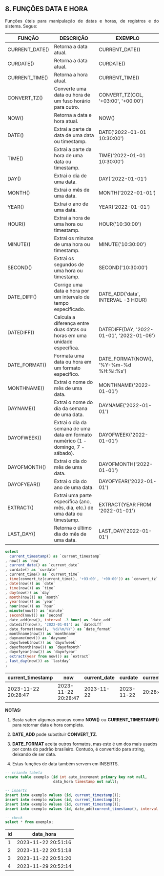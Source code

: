 <h2>8. FUNÇÕES DATA E HORA</h2>

<p align="justify">
	Funções úteis para manipulação de datas e horas, de registros e do sistema. Segue:
</p>

<table align="center"><thead><tr><th>FUNÇÃO</th><th>DESCRIÇÃO</th><th>EXEMPLO</th></tr></thead><tbody><tr><td>CURRENT_DATE()</td><td>Retorna a data atual.</td><td>CURRENT_DATE()</td></tr><tr><td>CURDATE()</td><td>Retorna a data atual.</td><td>CURDATE()</td></tr><tr><td>CURRENT_TIME()</td><td>Retorna a hora atual.</td><td>CURRENT_TIME()</td></tr><tr><td>CONVERT_TZ()</td><td>Converte uma data ou hora de um fuso horário para outro.</td><td>CONVERT_TZ(COL, '+03:00', '+00:00')</td></tr><tr><td>NOW()</td><td>Retorna a data e hora atual.</td><td>NOW()</td></tr><tr><td>DATE()</td><td>Extrai a parte da data de uma data ou timestamp.</td><td>DATE('2022-01-01 10:30:00')</td></tr><tr><td>TIME()</td><td>Extrai a parte da hora de uma data ou timestamp.</td><td>TIME('2022-01-01 10:30:00')</td></tr><tr><td>DAY()</td><td>Extrai o dia de uma data.</td><td>DAY('2022-01-01')</td></tr><tr><td>MONTH()</td><td>Extrai o mês de uma data.</td><td>MONTH('2022-01-01')</td></tr><tr><td>YEAR()</td><td>Extrai o ano de uma data.</td><td>YEAR('2022-01-01')</td></tr><tr><td>HOUR()</td><td>Extrai a hora de uma hora ou timestamp.</td><td>HOUR('10:30:00')</td></tr><tr><td>MINUTE()</td><td>Extrai os minutos de uma hora ou timestamp.</td><td>MINUTE('10:30:00')</td></tr><tr><td>SECOND()</td><td>Extrai os segundos de uma hora ou timestamp.</td><td>SECOND('10:30:00')</td></tr><tr><td>DATE_DIFF()</td><td>Corrige uma data e hora por um intervalo de tempo especificado.</td><td>DATE_ADD('data', INTERVAL -3 HOUR)</td></tr><tr><td>DATEDIFF()</td><td>Calcula a diferença entre duas datas ou horas em uma unidade específica.</td><td>DATEDIFF(DAY, '2022-01-01', '2022-01-06')</td></tr><tr><td>DATE_FORMAT()</td><td>Formata uma data ou hora em um formato específico.</td><td>DATE_FORMAT(NOW(), '%Y-%m-%d %H:%i:%s')</td></tr><tr><td>MONTHNAME()</td><td>Extrai o nome do mês de uma data.</td><td>MONTHNAME('2022-01-01')</td></tr><tr><td>DAYNAME()</td><td>Extrai o nome do dia da semana de uma data.</td><td>DAYNAME('2022-01-01')</td></tr><tr><td>DAYOFWEEK()</td><td>Extrai o dia da semana de uma data em formato numérico (1 - domingo, 7 - sábado).</td><td>DAYOFWEEK('2022-01-01')</td></tr><tr><td>DAYOFMONTH()</td><td>Extrai o dia do mês de uma data.</td><td>DAYOFMONTH('2022-01-01')</td></tr><tr><td>DAYOFYEAR()</td><td>Extrai o dia do ano de uma data.</td><td>DAYOFYEAR('2022-01-01')</td></tr><tr><td>EXTRACT()</td><td>Extrai uma parte específica (ano, mês, dia, etc.) de uma data ou timestamp.</td><td>EXTRACT(YEAR FROM '2022-01-01')</td></tr><tr><td>LAST_DAY()</td><td>Retorna o último dia do mês de uma data.</td><td>LAST_DAY('2022-01-01')</td></tr></tbody></table>

```sql
select
  current_timestamp() as `current_timestamp`                              -- data e hora completas do sistema
, now() as `now`                                                          -- data e hora completas do sistema
, current_date() as `current_date`                                        -- data completa do sistema
, curdate() as `curdate`                                                  -- data completa do sistema
, current_time() as `current_time`                                        -- hora completa do sistema
, time(convert_tz(current_time(), '+03:00', '+00:00')) as `convert_tz`    -- conversão de fuso
, date(now()) as `date`                                                   -- extrai data completa
, time(now()) as `time`                                                   -- extrai hora completa
, day(now()) as `day`                                                     -- extrai dia, somente
, month(now()) as `month`                                                 -- extrai mês, somente
, year(now()) as `year`                                                   -- extrai ano, somente
, hour(now()) as `hour`                                                   -- extrai hora, somente
, minute(now()) as `minute`                                               -- extrai minuto, somente
, second(now()) as `second`                                               -- extrai segundo, somente
, date_add(now(), interval -3 hour) as `date_add`                         -- apura novas data e hora completas com um intervalo especificado (pode ser usada no lugar de CONVERT_TZ)
, datediff(now(), '2022-01-01') as `datediff`                             -- retorna a diferença em dias de duas datas: FINAL - INICIAL
, date_format(now(), '%d/%m/%Y') as `date_format`                         -- converte para um formato de hora informado ('%d/%m/%Y' é o padrão brasileiro)
, monthname(now()) as `monthname`                                         -- nome do mês
, dayname(now()) as `dayname`                                             -- nome do dia da semana
, dayofweek(now()) as `dayofweek`                                         -- nº do dia da semana
, dayofmonth(now()) as `dayofmonth`                                       -- nº do dia do mês
, dayofyear(now()) as `dayofyear`                                         -- nº do dia do ano
, extract(year from now()) as `extract`                                   -- extrai um componente temporal de uma data
, last_day(now()) as `lastday`                                            -- retorna último dia do mês
;
```

<table align="center"><thead><tr><th>current_timestamp</th><th>now</th><th>current_date</th><th>curdate</th><th>current_time</th><th>convert_tz</th><th>date</th><th>time</th><th>day</th><th>month</th><th>year</th><th>hour</th><th>minute</th><th>second</th><th>date_add</th><th>datediff</th><th>date_format</th><th>monthname</th><th>dayname</th><th>dayofweek</th><th>dayofmonth</th><th>dayofyear</th><th>extract</th><th>lastday</th></tr></thead><tbody><tr><td>2023-11-22 20:28:47</td><td>2023-11-22 20:28:47</td><td>2023-11-22</td><td>2023-11-22</td><td>20:28:47</td><td>17:28:47</td><td>2023-11-22</td><td>20:28:47</td><td>22</td><td>11</td><td>2023</td><td>20</td><td>28</td><td>47</td><td>2023-11-22 17:28:47</td><td>690</td><td>22/11/2023</td><td>November</td><td>Wednesday</td><td>4</td><td>22</td><td>326</td><td>2023</td><td>2023-11-30</td></tr></tbody></table>

<p align="justify"><b>NOTAS:</b></p>

<ol>
	<li><p align="justify">Basta saber algumas poucas como <b>NOW()</b> ou <b>CURRENT_TIMESTAMP()</b> para retornar data e hora completa.</p></li>
	<li><p align="justify"><b>DATE_ADD</b> pode substituir <b>CONVERT_TZ</b>.</p></li>
	<li><p align="justify"></p><b>DATE_FORMAT</b> aceita outros formatos, mas este é um dos mais usados por conta do padrão brasileiro. Contudo, é convertido para string, deixando de ser data.</li>
	<li><p align="justify">Estas funções de data também servem em INSERTS.</p></li>
</ol>

```sql
-- criando tabela
create table exemplo (id int auto_increment primary key not null,
                      data_hora timestamp not null);

-- inserts
insert into exemplo values (id, current_timestamp());
insert into exemplo values (id, current_timestamp());
insert into exemplo values (id, current_timestamp());
insert into exemplo values (id, date_add(current_timestamp(), interval 7 day));

-- check
select * from exemplo;
```

<table align="center"><thead><tr><th>id</th><th>data_hora</th></tr></thead><tbody><tr><td>1</td><td>2023-11-22 20:51:16</td></tr><tr><td>2</td><td>2023-11-22 20:51:18</td></tr><tr><td>3</td><td>2023-11-22 20:51:20</td></tr><tr><td>4</td><td>2023-11-29 20:52:14</td></tr></tbody></table>

